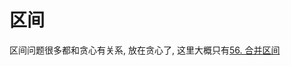 # 区间

区间问题很多都和贪心有关系, 放在贪心了, 这里大概只有[56. 合并区间](https://leetcode.cn/problems/merge-intervals/description/)
